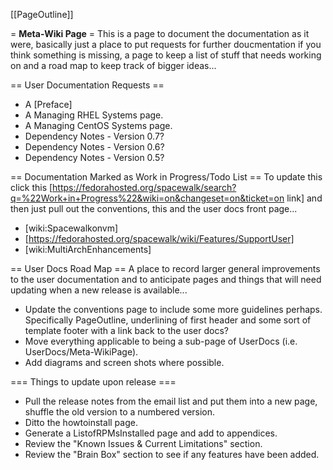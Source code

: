 [[PageOutline]]

= __Meta-Wiki Page__ =
This is a page to document the documentation as it were, basically just a place to put requests for further doucmentation if you think something is missing, a page to keep a list of stuff that needs working on and a road map to keep track of bigger ideas...

== User Documentation Requests ==
 * A [Preface]
 * A Managing RHEL Systems page.
 * A Managing CentOS Systems page.
 * Dependency Notes - Version 0.7?
 * Dependency Notes - Version 0.6?
 * Dependency Notes - Version 0.5? 

== Documentation Marked as Work in Progress/Todo List ==
To update this click this [https://fedorahosted.org/spacewalk/search?q=%22Work+in+Progress%22&wiki=on&changeset=on&ticket=on link] and then just pull out the conventions, this and the user docs front page...

 * [wiki:Spacewalkonvm]
 * [https://fedorahosted.org/spacewalk/wiki/Features/SupportUser]
 * [wiki:MultiArchEnhancements]

== User Docs Road Map ==
A place to record larger general improvements to the user documentation and to anticipate pages and things that will need updating when a new release is available...

 * Update the conventions page to include some more guidelines perhaps. Specifically PageOutline, underlining of first header and some sort of template footer with a link back to the user docs?
 * Move everything applicable to being a sub-page of UserDocs (i.e. UserDocs/Meta-WikiPage).
 * Add diagrams and screen shots where possible.

=== Things to update upon release ===
 * Pull the release notes from the email list and put them into a new page, shuffle the old version to a numbered version.
 * Ditto the howtoinstall page.
 * Generate a ListofRPMsInstalled page and add to appendices.
 * Review the "Known Issues & Current Limitations" section.
 * Review the "Brain Box" section to see if any features have been added.